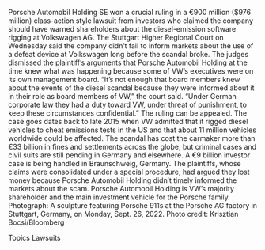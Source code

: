 Porsche Automobil Holding SE won a crucial ruling in a €900 million ($976 million) class-action style lawsuit from investors who claimed the company should have warned shareholders about the diesel-emission software rigging at Volkswagen AG.
The Stuttgart Higher Regional Court on Wednesday said the company didn’t fail to inform markets about the use of a defeat device at Volkswagen long before the scandal broke. The judges dismissed the plaintiff’s arguments that Porsche Automobil Holding at the time knew what was happening because some of VW’s executives were on its own management board.
“It’s not enough that board members knew about the events of the diesel scandal because they were informed about it in their role as board members of VW,” the court said. “Under German corporate law they had a duty toward VW, under threat of punishment, to keep these circumstances confidential.”
The ruling can be appealed.
The case goes dates back to late 2015 when VW admitted that it rigged diesel vehicles to cheat emissions tests in the US and that about 11 million vehicles worldwide could be affected. The scandal has cost the carmaker more than €33 billion in fines and settlements across the globe, but criminal cases and civil suits are still pending in Germany and elsewhere. A €9 billion investor case is being handled in Braunschweig, Germany.
The plaintiffs, whose claims were consolidated under a special procedure, had argued they lost money because Porsche Automobil Holding didn’t timely informed the markets about the scam.
Porsche Automobil Holding is VW’s majority shareholder and the main investment vehicle for the Porsche family.
Photograph: A sculpture featuring Porsche 911s at the Porsche AG factory in Stuttgart, Germany, on Monday, Sept. 26, 2022. Photo credit: Krisztian Bocsi/Bloomberg

Topics
Lawsuits
